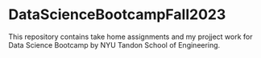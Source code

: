 # DataScienceBootcampFall2023

This repository contains take home assignments and my projject work for Data Science Bootcamp by NYU Tandon School of Engineering. 
